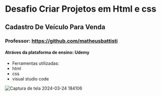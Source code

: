# Desafio Criar Projetos em Html e css
## Cadastro De Veículo Para Venda
### Professor: https://github.com/matheusbattisti

#### Atráves da plataforma de ensino: Udemy
- Ferramentas utilizadas:
- html
- css
- visual studio code

 



![Captura de tela 2024-03-24 184106](https://github.com/sarahadsa/Cadastro-de-Veiculos/assets/163362599/832d509e-464f-4352-999b-b25de52ddca1)
